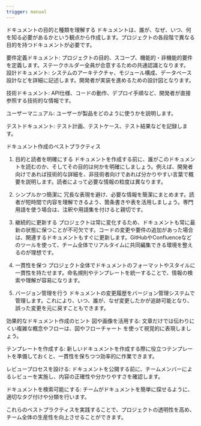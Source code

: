 ```yaml
---
trigger: manual
---
```


ドキュメントの目的と種類を理解する
ドキュメントは、誰が、なぜ、いつ、何を知る必要があるかという観点から作成します。プロジェクトの各段階で異なる目的を持つドキュメントが必要です。

要件定義ドキュメント: プロジェクトの目的、スコープ、機能的・非機能的要件を定義します。ステークホルダー全員が合意するための共通認識となります。
設計ドキュメント: システムのアーキテクチャ、モジュール構成、データベース設計などを詳細に記述します。開発者が実装を進めるための設計図となります。

技術ドキュメント: API仕様、コードの動作、デプロイ手順など、開発者が直接参照する技術的な情報です。

ユーザーマニュアル: ユーザーが製品をどのように使うかを説明します。

テストドキュメント: テスト計画、テストケース、テスト結果などを記録します。

ドキュメント作成のベストプラクティス
1. 目的と読者を明確にする
ドキュメントを作成する前に、誰がこのドキュメントを読むのか、そしてその目的は何かを明確にしましょう。例えば、開発者向けであれば技術的な詳細を、非技術者向けであれば分かりやすい言葉で概要を説明します。読者によって必要な情報の粒度は異なります。

2. シンプルかつ簡潔に
冗長な表現を避け、必要な情報を簡潔にまとめます。読者が短時間で内容を理解できるよう、箇条書きや表を活用しましょう。専門用語を使う場合は、注釈や用語集を付けると親切です。

3. 継続的に更新する
プロジェクトは常に変化するため、ドキュメントも常に最新の状態に保つことが不可欠です。コードの変更や要件の追加があった場合は、関連するドキュメントもすぐに更新します。GitHubやConfluenceなどのツールを使って、チーム全体でリアルタイムに共同編集できる環境を整えるのが理想です。

4. 一貫性を保つ
プロジェクト全体でドキュメントのフォーマットやスタイルに一貫性を持たせます。命名規則やテンプレートを統一することで、情報の検索や理解が容易になります。

5. バージョン管理を行う
ドキュメントの変更履歴をバージョン管理システムで管理します。これにより、いつ、誰が、なぜ変更したかが追跡可能となり、誤った変更を元に戻すこともできます。

効果的なドキュメント作成のヒント
図や画像を活用する: 文章だけでは伝わりにくい複雑な概念やフローは、図やフローチャート  を使って視覚的に表現しましょう。

テンプレートを作成する: 新しいドキュメントを作成する際に役立つテンプレートを準備しておくと、一貫性を保ちつつ効率的に作業できます。

レビュープロセスを設ける: ドキュメントを公開する前に、チームメンバーによるレビューを実施し、内容の正確性や分かりやすさを確認します。

ドキュメントを検索可能にする: チームがドキュメントを簡単に探せるように、適切なタグ付けや分類を行います。

これらのベストプラクティスを実践することで、プロジェクトの透明性を高め、チーム全体の生産性を向上させることができます。